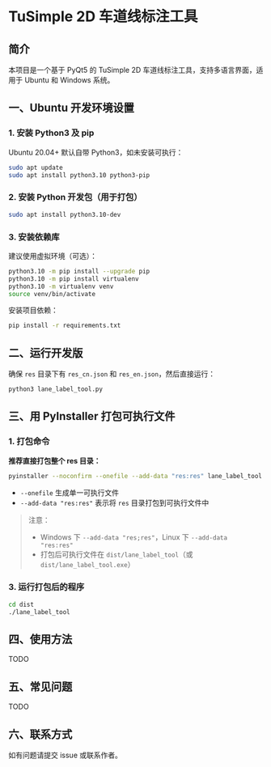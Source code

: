 # TuSimple 2D 车道线标注工具

## 简介

本项目是一个基于 PyQt5 的 TuSimple 2D 车道线标注工具，支持多语言界面，适用于 Ubuntu 和 Windows 系统。

## 一、Ubuntu 开发环境设置

### 1. 安装 Python3 及 pip

Ubuntu 20.04+ 默认自带 Python3，如未安装可执行：

```bash
sudo apt update
sudo apt install python3.10 python3-pip
```

### 2. 安装 Python 开发包（用于打包）

```bash
sudo apt install python3.10-dev
```

### 3. 安装依赖库

建议使用虚拟环境（可选）：

```bash
python3.10 -m pip install --upgrade pip
python3.10 -m pip install virtualenv
python3.10 -m virtualenv venv
source venv/bin/activate
```

安装项目依赖：

```bash
pip install -r requirements.txt
```
## 二、运行开发版

确保 `res` 目录下有 `res_cn.json` 和 `res_en.json`，然后直接运行：

```bash
python3 lane_label_tool.py
```

## 三、用 PyInstaller 打包可执行文件

### 1. 打包命令

**推荐直接打包整个 res 目录：**

```bash
pyinstaller --noconfirm --onefile --add-data "res:res" lane_label_tool.py
```

- `--onefile` 生成单一可执行文件
- `--add-data "res:res"` 表示将 `res` 目录打包到可执行文件中

> 注意：  
> - Windows 下 `--add-data "res;res"`，Linux 下 `--add-data "res:res"`
> - 打包后可执行文件在 `dist/lane_label_tool`（或 `dist/lane_label_tool.exe`）

### 3. 运行打包后的程序

```bash
cd dist
./lane_label_tool
```

## 四、使用方法

TODO

## 五、常见问题

TODO


## 六、联系方式

如有问题请提交 issue 或联系作者。



